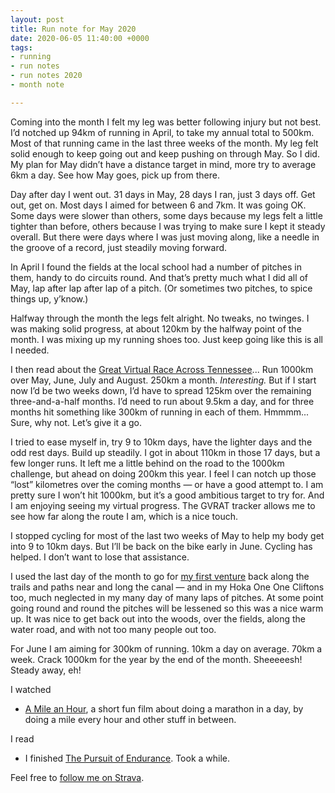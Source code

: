 ```yaml
---
layout: post
title: Run note for May 2020
date: 2020-06-05 11:40:00 +0000
tags:
- running
- run notes
- run notes 2020
- month note

---
```


Coming into the month I felt my leg was better following injury but not best. I’d notched up 94km of running in April, to take my annual total to 500km. Most of that running came in the last three weeks of the month. My leg felt solid enough to keep going out and keep pushing on through May. So I did. My plan for May didn’t have a distance target in mind, more try to average 6km a day. See how May goes, pick up from there.

Day after day I went out. 31 days in May, 28 days I ran, just 3 days off. Get out, get on. Most days I aimed for between 6 and 7km. It was going OK. Some days were slower than others, some days because my legs felt a little tighter than before, others because I was trying to make sure I kept it steady overall. But there were days where I was just moving along, like a needle in the groove of a record, just steadily moving forward.

In April I found the fields at the local school had a number of pitches in them, handy to do circuits round. And that’s pretty much what I did all of May, lap after lap after lap of a pitch. (Or sometimes two pitches, to spice things up, y’know.)

Halfway through the month the legs felt alright. No tweaks, no twinges. I was making solid progress, at about 120km by the halfway point of the month. I was mixing up my running shoes too. Just keep going like this is all I needed.

I then read about the [Great Virtual Race Across Tennessee](https://runsignup.com/Race/TN/Memphis/TheGreatVirtualRaceAcrossTennessee1000K)... Run 1000km over May, June, July and August. 250km a month. _Interesting._ But if I start now I’d be two weeks down, I’d have to spread 125km over the remaining three-and-a-half months. I’d need to run about 9.5km a day, and for three months hit something like 300km of running in each of them. Hmmmm... Sure, why not. Let’s give it a go.

I tried to ease myself in, try 9 to 10km days, have the lighter days and the odd rest days. Build up steadily. I got in about 110km in those 17 days, but a few longer runs. It left me a little behind on the road to the 1000km challenge, but ahead on doing 200km this year. I feel I can notch up those “lost” kilometres over the coming months — or have a good attempt to. I am pretty sure I won’t hit 1000km, but it’s a good ambitious target to try for. And I am enjoying seeing my virtual progress. The GVRAT tracker allows me to see how far along the route I am, which is a nice touch.

I stopped cycling for most of the last two weeks of May to help my body get into 9 to 10km days. But I’ll be back on the bike early in June. Cycling has helped. I don’t want to lose that assistance.

I used the last day of the month to go for [my first venture](https://www.strava.com/activities/3539898760) back along the trails and paths near and long the canal — and in my Hoka One One Cliftons too, much neglected in my many day of many laps of pitches. At some point going round and round the pitches will be lessened so this was a nice warm up. It was nice to get back out into the woods, over the fields, along the water road, and with not too many people out too.

For June I am aiming for 300km of running. 10km a day on average. 70km a week. Crack 1000km for the year by the end of the month. Sheeeeesh! Steady away, eh!

I watched

* [A Mile an Hour](https://www.youtube.com/watch?v=EvT5XS7j-Dc), a short fun film about doing a marathon in a day, by doing a mile every hour and other stuff in between.

I read

* I finished [The Pursuit of Endurance](https://www.goodreads.com/en/book/show/35879295). Took a while.

Feel free to [follow me on Strava](https://www.strava.com/athletes/41247532).